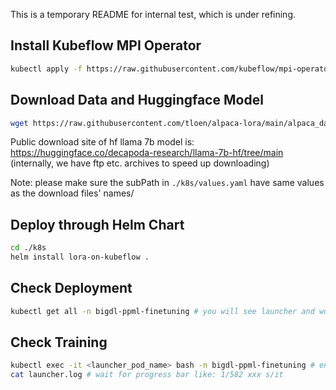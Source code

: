 This is a temporary README for internal test, which is under refining.

## Install Kubeflow MPI Operator
```bash
kubectl apply -f https://raw.githubusercontent.com/kubeflow/mpi-operator/master/deploy/v2beta1/mpi-operator.yaml
```

## Download Data and Huggingface Model
```bash
wget https://raw.githubusercontent.com/tloen/alpaca-lora/main/alpaca_data_cleaned_archive.json
```

Public download site of hf llama 7b model is: https://huggingface.co/decapoda-research/llama-7b-hf/tree/main (internally, we have ftp etc. archives to speed up downloading)

Note: please make sure the subPath in `./k8s/values.yaml` have same values as the download files' names/

## Deploy through Helm Chart
```bash
cd ./k8s
helm install lora-on-kubeflow .
```

## Check Deployment
```bash
kubectl get all -n bigdl-ppml-finetuning # you will see launcher and worker pods running
```

## Check Training
```bash
kubectl exec -it <launcher_pod_name> bash -n bigdl-ppml-finetuning # enter launcher pod
cat launcher.log # wait for progress bar like: 1/582 xxx s/it
```
